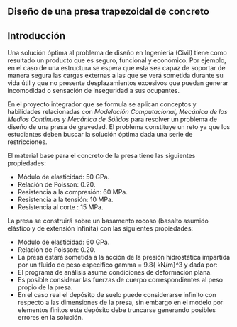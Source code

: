 ## **Diseño de una presa trapezoidal de concreto**

## Introducción

Una solución óptima al problema de diseño en Ingeniería (Civil) tiene como resultado un producto que es seguro, funcional y económico. Por ejemplo, en el caso de una estructura se espera que esta sea capaz de soportar de manera segura las cargas externas a las que se verá sometida durante su vida útil y que no presente desplazamientos excesivos que puedan generar incomodidad o sensación de inseguridad a sus ocupantes.

En el proyecto integrador que se formula se aplican conceptos y habilidades relacionadas con *Modelación Computacional, Mecánica de los Medios Continuos y Mecánica de Sólidos* para resolver un problema de diseño de una presa de gravedad. El problema constituye un reto ya que los estudiantes deben buscar la solución óptima dada una serie de restricciones.

El material base para el concreto de la presa tiene las siguientes propiedades:

* Módulo de elasticidad: 50 GPa.
* Relación de Poisson: 0.20.
* Resistencia a la compresión: 60 MPa.
* Resistencia a la tensión: 10 MPa.
* Resistencia al corte : 15 MPa.

La presa se construirá sobre un basamento rocoso (basalto asumido elástico y de extensión infinita) con las siguientes propiedades:

* Módulo de elasticidad: 60 GPa.
* Relación de Poisson: 0.20.
* La presa estará sometida a la acción de la presión hidrostática impartida por un fluido de peso especifico gamma = 9.8{ kN/m}^3 y dada por:
* El programa de análisis asume condiciones de deformación plana.
* Es posible considerar las fuerzas de cuerpo correspondientes al peso propio de la presa.
* En el caso real el depósito de suelo puede considerarse infinito con respecto a las dimensiones de la presa, sin embargo en el modelo por elementos finitos este depósito debe truncarse generando posibles errores en la solución.


